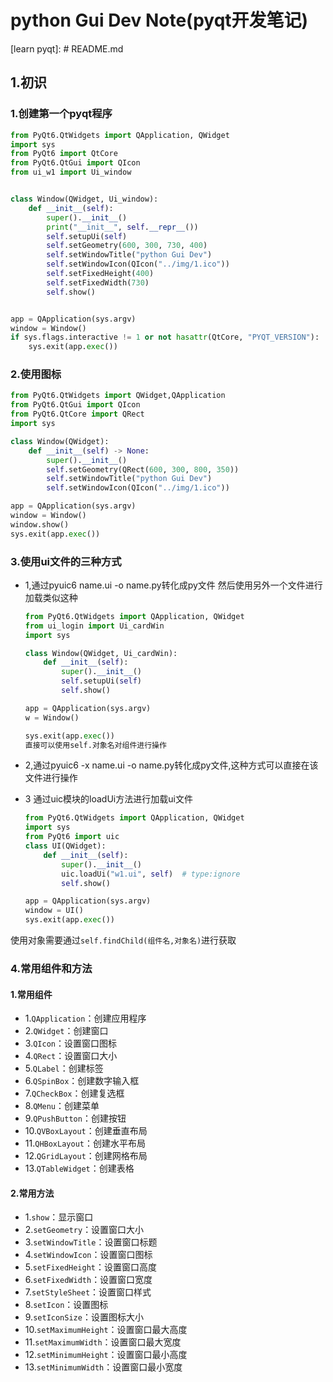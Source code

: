 # python Gui Dev Note(pyqt开发笔记)

[learn pyqt]: # README.md

## 1.初识

### 1.创建第一个pyqt程序

```python
from PyQt6.QtWidgets import QApplication, QWidget
import sys
from PyQt6 import QtCore
from PyQt6.QtGui import QIcon
from ui_w1 import Ui_window


class Window(QWidget, Ui_window):
    def __init__(self):
        super().__init__()
        print("__init__", self.__repr__())
        self.setupUi(self)
        self.setGeometry(600, 300, 730, 400)
        self.setWindowTitle("python Gui Dev")
        self.setWindowIcon(QIcon("../img/1.ico"))
        self.setFixedHeight(400)
        self.setFixedWidth(730)
        self.show()


app = QApplication(sys.argv)
window = Window()
if sys.flags.interactive != 1 or not hasattr(QtCore, "PYQT_VERSION"):
    sys.exit(app.exec())
```

### 2.使用图标

```python
from PyQt6.QtWidgets import QWidget,QApplication
from PyQt6.QtGui import QIcon
from PyQt6.QtCore import QRect
import sys

class Window(QWidget):
    def __init__(self) -> None:
        super().__init__()
        self.setGeometry(QRect(600, 300, 800, 350))
        self.setWindowTitle("python Gui Dev")
        self.setWindowIcon(QIcon("../img/1.ico"))

app = QApplication(sys.argv)
window = Window()
window.show()
sys.exit(app.exec())
```

### 3.使用ui文件的三种方式

- 1,通过pyuic6 name.ui -o name.py转化成py文件
    然后使用另外一个文件进行加载类似这种

    ```python
    from PyQt6.QtWidgets import QApplication, QWidget
    from ui_login import Ui_cardWin
    import sys

    class Window(QWidget, Ui_cardWin):
        def __init__(self):
            super().__init__()
            self.setupUi(self)
            self.show()

    app = QApplication(sys.argv)
    w = Window()

    sys.exit(app.exec())
    直接可以使用self.对象名对组件进行操作

- 2,通过pyuic6 -x name.ui -o name.py转化成py文件,这种方式可以直接在该文件进行操作
- 3 通过uic模块的loadUi方法进行加载ui文件

    ```python
    from PyQt6.QtWidgets import QApplication, QWidget
    import sys
    from PyQt6 import uic
    class UI(QWidget):
        def __init__(self):
            super().__init__()
            uic.loadUi("w1.ui", self)  # type:ignore
            self.show()

    app = QApplication(sys.argv)
    window = UI()
    sys.exit(app.exec())
    ```

使用对象需要通过```self.findChild(组件名,对象名)```进行获取

### 4.常用组件和方法

#### 1.常用组件

- 1.```QApplication```：创建应用程序
- 2.```QWidget```：创建窗口
- 3.```QIcon```：设置窗口图标
- 4.```QRect```：设置窗口大小
- 5.```QLabel```：创建标签
- 6.```QSpinBox```：创建数字输入框
- 7.```QCheckBox```：创建复选框
- 8.```QMenu```：创建菜单
- 9.```QPushButton```：创建按钮
- 10.```QVBoxLayout```：创建垂直布局
- 11.```QHBoxLayout```：创建水平布局
- 12.```QGridLayout```：创建网格布局
- 13.```QTableWidget```：创建表格

#### 2.常用方法

- 1.```show```：显示窗口
- 2.```setGeometry```：设置窗口大小
- 3.```setWindowTitle```：设置窗口标题
- 4.```setWindowIcon```：设置窗口图标
- 5.```setFixedHeight```：设置窗口高度
- 6.```setFixedWidth```：设置窗口宽度
- 7.```setStyleSheet```：设置窗口样式
- 8.```setIcon```：设置图标
- 9.```setIconSize```：设置图标大小
- 10.```setMaximumHeight```：设置窗口最大高度
- 11.```setMaximumWidth```：设置窗口最大宽度
- 12.```setMinimumHeight```：设置窗口最小高度
- 13.```setMinimumWidth```：设置窗口最小宽度
